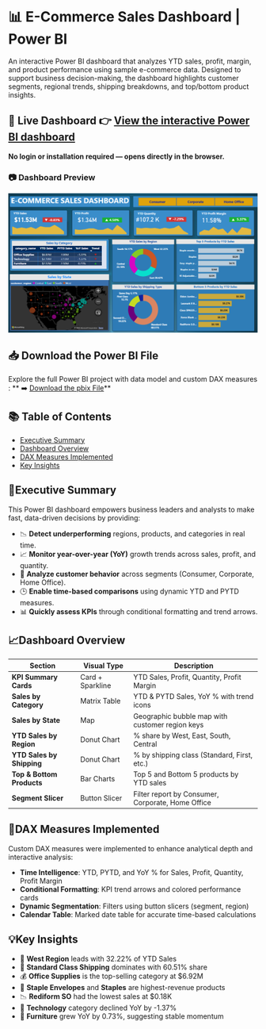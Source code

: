# 📊 E-Commerce Sales Dashboard | Power BI

An interactive Power BI dashboard that analyzes YTD sales, profit, margin, and product performance using sample e-commerce data. Designed to support business decision-making, the dashboard highlights customer segments, regional trends, shipping breakdowns, and top/bottom product insights.

## 🔗 Live Dashboard  👉 [View the interactive Power BI dashboard](https://app.powerbi.com/view?r=eyJrIjoiMmE0M2ViNmQtMGE5NS00MTIzLWI1NDAtM2ExOTIxOWU0MTY5IiwidCI6ImU1NTlhMWUxLWRmNDAtNDJmMC05YzIyLTlhNmE4NGE3ZWVmYyIsImMiOjN9)

**No login or installation required — opens directly in the browser.**

### 📷 Dashboard Preview

<p align="center">
  <img src="https://github.com/marylavanya/E-Commerce-Sales-Dashboard-Power-BI/blob/main/Dashboard.png?raw=true" alt="E-Commerce Power BI Dashboard" width="800"/>
</p>



## 📥 Download the Power BI File
Explore the full Power BI project with data model and custom DAX measures : ** ➡️ [Download the pbix File](https://github.com/marylavanya/E-Commerce-Sales-Dashboard-Power-BI/blob/main/E-Commerce%20Sales%20Dashboard.pbix?raw=true)**

## 📚 Table of Contents
- [Executive Summary](#executive-summary)
- [Dashboard Overview](#dashboard-overview)
- [DAX Measures Implemented](#dax-measures-implemented)
- [Key Insights](#key-insights)


## 🧭Executive Summary

This Power BI dashboard empowers business leaders and analysts to make fast, data-driven decisions by providing:

- 📉 **Detect underperforming** regions, products, and categories in real time.
- 📈 **Monitor year-over-year (YoY)** growth trends across sales, profit, and quantity. 
- 👥 **Analyze customer behavior** across segments (Consumer, Corporate, Home Office).  
- 🕒 **Enable time-based comparisons** using dynamic YTD and PYTD measures.  
- 📊 **Quickly assess KPIs** through conditional formatting and trend arrows.  



## 📈Dashboard Overview

| Section                  | Visual Type      | Description                                      |
|--------------------------|------------------|--------------------------------------------------|
| **KPI Summary Cards**     | Card + Sparkline | YTD Sales, Profit, Quantity, Profit Margin      |
| **Sales by Category**     | Matrix Table     | YTD & PYTD Sales, YoY % with trend icons        |
| **Sales by State**        |      Map         | Geographic bubble map with customer region keys |
| **YTD Sales by Region**   | Donut Chart      | % share by West, East, South, Central           |
| **YTD Sales by Shipping** | Donut Chart      | % by shipping class (Standard, First, etc.)     |
| **Top & Bottom Products** | Bar Charts       | Top 5 and Bottom 5 products by YTD sales        |
| **Segment Slicer**        | Button Slicer    | Filter report by Consumer, Corporate, Home Office|


## 🧮DAX Measures Implemented

Custom DAX measures were implemented to enhance analytical depth and interactive analysis:
- **Time Intelligence**: YTD, PYTD, and YoY % for Sales, Profit, Quantity, Profit Margin
- **Conditional Formatting**: KPI trend arrows and colored performance cards
- **Dynamic Segmentation**: Filters using button slicers (segment, region)
- **Calendar Table**: Marked date table for accurate time-based calculations


## 💡Key Insights

- 🥇 **West Region** leads with 32.22% of YTD Sales
- 🚚 **Standard Class Shipping** dominates with 60.51% share
- 💰 **Office Supplies** is the top-selling category at $6.92M
- 🧾 **Staple Envelopes** and **Staples** are highest-revenue products
- 📉 **Rediform SO** had the lowest sales at $0.18K
- 🔻 **Technology** category declined YoY by -1.37%
- 🔼 **Furniture** grew YoY by 0.73%, suggesting stable momentum
